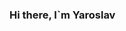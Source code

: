 ### Hi there, I`m Yaroslav

<!--
**SayMeYourName/SayMeYourName** is a ✨ _special_ ✨ repository because its `README.md` (this file) appears on your GitHub profile.

Here are some ideas to get you started:

- I am currently studying for a new profession Python-developer.
- I want to develop in this direction and master neural network programming.
- I believe that professions in the IT field will lead the world to a new technological revolution.
-->
